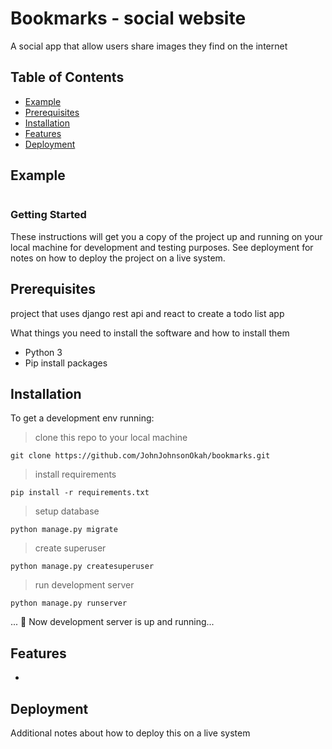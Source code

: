 # Bookmarks - social website

A social app that allow users share images they find on the internet

## Table of Contents

- [Example](#example)
- [Prerequisites](#prerequisites)
- [Installation](#installation)
- [Features](#features)
- [Deployment](#deployment)

## Example

```python

```

### Getting Started

These instructions will get you a copy of the project up and running on your local machine for development and testing purposes. See deployment for notes on how to deploy the project on a live system.

## Prerequisites

project that uses django rest api and react to create a todo list app

What things you need to install the software and how to install them

- Python 3
- Pip install packages

## Installation

To get a development env running:

> clone this repo to your local machine

```
git clone https://github.com/JohnJohnsonOkah/bookmarks.git
```

> install requirements

```
pip install -r requirements.txt
```

> setup database

```
python manage.py migrate
```

> create superuser

```
python manage.py createsuperuser
```

> run development server

```
python manage.py runserver
```

... 👯 Now development server is up and running...

## Features

-

## Deployment

Additional notes about how to deploy this on a live system
